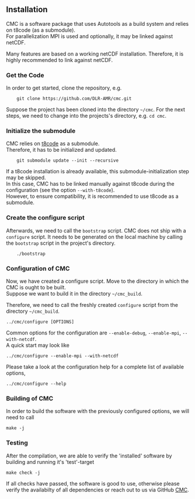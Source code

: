 
## Installation  

CMC is a software package that uses Autotools as a build system and relies on t8code (as a submodule).  
For parallelization MPI is used and optionally, it may be linked against netCDF.  

Many features are based on a working netCDF installation. Therefore, it is highly recommended to link against netCDF.

### Get the Code  

In order to get started, clone the repository, e.g.  
```
	git clone https://github.com/DLR-AMR/cmc.git
```

Suppose the project has been cloned into the directory `~/cmc`.
For the next steps, we need to change into the projects's directory, e.g. `cd cmc`.

### Initialize the submodule  

CMC relies on [t8code](https://github.com/DLR-AMR/t8code) as a submodule.  
Therefore, it has to be initialized and updated.  
```
	git submodule update --init --recursive
```
If a t8code installation is already available, this submodule-initialization step may be skipped.  
In this case, CMC has to be linked manually against t8code during the configuration (see the option `--with-t8code`).  
However, to ensure compatibility, it is recommended to use t8code as a submodule.  

### Create the configure script  

Afterwards, we need to call the `bootstrap` script.
CMC does not ship with a `configure` script. It needs to be generated on the local machine by calling the `bootstrap` script in the project's directory.

```
	./bootstrap
```

### Configuration of CMC  

Now, we have created a configure script. Move to the directory in which the CMC is ought to be built.  
Suppose we want to build it in the directory `~/cmc_build`.  

Therefore, we need to call the freshly created `configure` script from the directory `~/cmc_build`.  
```
../cmc/configure [OPTIONS]
```
Common options for the configuration are `--enable-debug`, `--enable-mpi`, `--with-netcdf`.  
A quick start may look like 
```
../cmc/configure --enable-mpi --with-netcdf
```
Please take a look at the configuration help for a complete list of available options,  
```
../cmc/configure --help
```

### Building of CMC  

In order to build the software with the previously configured options, we will need to call  
```
make -j
```

### Testing

After the compilation, we are able to verify the 'installed' software by building and running it's 'test'-target
```
make check -j
```

If all checks have passed, the software is good to use, otherwise please verify the availabilty of all dependencies or reach out to us via GitHub [CMC](https://github.com/DLR-AMR/cmc).
